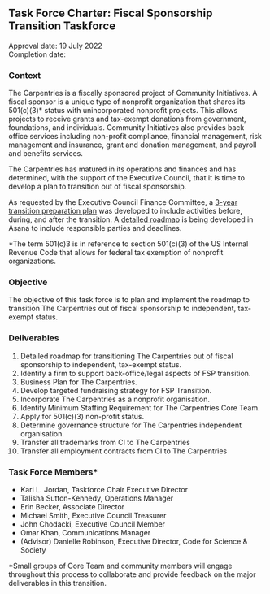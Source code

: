 ## Task Force Charter: Fiscal Sponsorship Transition Taskforce

Approval date: 19 July 2022 <br/>
Completion date: 

### Context
The Carpentries is a fiscally sponsored project of Community Initiatives. A fiscal sponsor is a unique type of nonprofit organization that shares its 501(c)(3)* status with unincorporated nonprofit projects. This allows projects to receive grants and tax-exempt donations from government, foundations, and individuals. Community Initiatives also provides back office services including non-profit compliance, financial management, risk management and insurance, grant and donation management, and payroll and benefits services.

The Carpentries has matured in its operations and finances and has determined, with the support of the Executive Council, that it is time to develop a plan to transition out of fiscal sponsorship. 

As requested by the Executive Council Finance Committee, a [3-year transition preparation plan](https://docs.google.com/document/d/1llOjX1exN9Mex3bwoQXuWIMRDsBTfOCdWtZ_e_ZYOZY/edit#) was developed to include activities before, during, and after the transition. A [detailed roadmap](https://app.asana.com/0/1201615963882247/1201615963882247) is being developed in Asana to include responsible parties and deadlines. 

*The term 501(c)3 is in reference to section 501(c)(3) of the US Internal Revenue Code that allows for federal tax exemption of nonprofit organizations.

### Objective 
The objective of this task force is to plan and implement the roadmap to transition The Carpentries out of fiscal sponsorship to independent, tax-exempt status.

### Deliverables
1. Detailed roadmap for transitioning The Carpentries out of fiscal sponsorship to independent, tax-exempt status.    
2. Identify a firm to support back-office/legal aspects of FSP transition.
3. Business Plan for The Carpentries.  
4. Develop targeted fundraising strategy for FSP Transition.
5. Incorporate The Carpentries as a nonprofit organisation.
6. Identify Minimum Staffing Requirement for The Carpentries Core Team.
7. Apply for 501(c)(3) non-profit status.
8. Determine governance structure for The Carpentries independent organisation.
9. Transfer all trademarks from CI to The Carpentries
10. Transfer all employment contracts from CI to The Carpentries


### Task Force Members*

- Kari L. Jordan, Taskforce Chair Executive Director
- Talisha Sutton-Kennedy, Operations Manager
- Erin Becker, Associate Director
- Michael Smith, Executive Council Treasurer
- John Chodacki, Executive Council Member
- Omar Khan, Communications Manager
- (Advisor) Danielle Robinson, Executive Director, Code for Science & Society

*Small groups of Core Team and community members will engage throughout this process to collaborate and provide feedback on the major deliverables in this transition.
